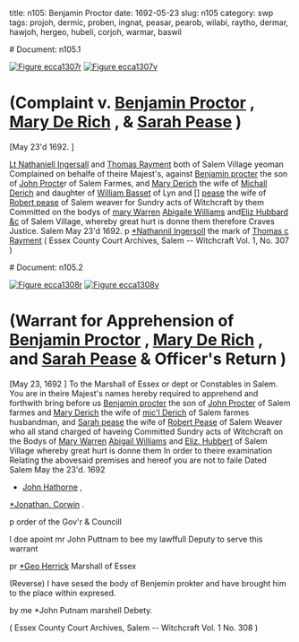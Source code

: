 title: n105: Benjamin Proctor
date: 1692-05-23
slug: n105
category: swp
tags: projoh, dermic, proben, ingnat, peasar, pearob, wilabi, raytho, dermar, hawjoh, hergeo, hubeli, corjoh, warmar, baswil


<div markdown class="doc" id="n105.1"># Document: n105.1

[![Figure ecca1307r](archives/ecca/thumb/ecca1307r.jpg)](archives/ecca/large/ecca1307r.jpg)
[![Figure ecca1307v](archives/ecca/thumb/ecca1307v.jpg)](archives/ecca/large/ecca1307v.jpg)

# (Complaint v. [Benjamin Proctor](/tag/proben.html) , [Mary De Rich](/tag/dermar.html) , & [Sarah Pease](/tag/peasar.html) )

[May 23'd 1692. ]

[Lt Nathaniell Ingersall](/tag/ingnat.html) and [Thomas Rayment](/tag/raytho.html) both of Salem Village yeoman Complained on behalfe of theire Majest's, against [Benjamin procter](/tag/proben.html) the son of [John Procte](/tag/projoh.html)r of Salem Farmes, and [Mary Derich](/tag/dermar.html) the wife of [Michall Derich](/tag/dermic.html) and daughter of [William Basset](/tag/baswil.html) of Lyn and [] [pease](/tag/peasar.html) the wife of [Robert pease](/tag/pearob.html) of Salem weaver for Sundry acts of Witchcraft by them Committed on the bodys of [mary Warren](/tag/warmar.html) [Abigaile Williams](/tag/wilabi.html) and[Eliz Hubbard &c](/tag/hubeli.html) of Salem Village, whereby great hurt is donne them therefore Craves Justice.
Salem  May 23'd 1692.  p [*Nathannil Ingersoll](/tag/ingnat.html) the mark of [Thomas c Rayment](/tag/raytho.html) ( Essex County Court Archives, Salem -- Witchcraft Vol. 1, No. 307 )</div><div markdown class="doc" id="n105.2"># Document: n105.2

[![Figure ecca1308r](archives/ecca/thumb/ecca1308r.jpg)](archives/ecca/large/ecca1308r.jpg)
[![Figure ecca1308v](archives/ecca/thumb/ecca1308v.jpg)](archives/ecca/large/ecca1308v.jpg)

# (Warrant for Apprehension of [Benjamin Proctor](/tag/proben.html) , [Mary De Rich](/tag/dermar.html) , and [Sarah Pease](/tag/peasar.html) & Officer's Return )
[May 23, 1692 ] To the Marshall of Essex or dept or Constables  in Salem. 
You are in theire Majest's names hereby required to apprehend and forthwith bring before us [Benjamin procter](/tag/proben.html) the son of [John Procter](/tag/projoh.html) of Salem farmes and [Mary Derich](/tag/dermar.html) the wife of [mic'l Derich](/tag/dermic.html) of Salem farmes husbandman, and [Sarah pease](/tag/peasar.html) the wife of [Robert Pease](/tag/pearob.html) of Salem Weaver who all stand charged of haveing Committed Sundry acts of Witchcraft on the Bodys of [Mary Warren](/tag/warmar.html) [Abigail Williams](/tag/wilabi.html) and [Eliz. Hubbert](/tag/hubeli.html) of Salem Village whereby great hurt is donne them In  order to theire examination Relating the abovesaid premises and hereof you are not to faile Dated Salem May the 23'd. 1692 

* [John Hathorne](/tag/hawjoh.html) ,

[*Jonathan. Corwin](/tag/corjoh.html) .

p order of the Gov'r & Councill 

I doe apoint mr John Puttnam to bee my lawffull Deputy to serve this warrant 

pr [*Geo Herrick](/tag/hergeo.html) Marshall of Essex

(Reverse) I have sesed the body of Benjemin prokter and have brought him to the place within expresed. 

by me *John Putnam marshell Debety. 

( Essex County Court Archives, Salem -- Witchcraft Vol. 1 No. 308 )
</div>